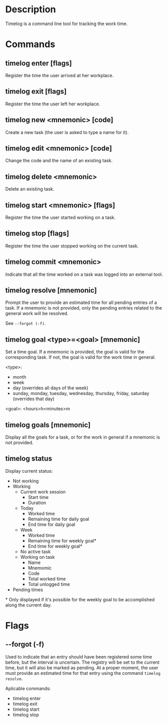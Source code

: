 # Description

Timelog is a command line tool for tracking the work time.

# Commands

## timelog enter [flags]
Register the time the user arrived at her workplace.

## timelog exit [flags]
Register the time the user left her workplace.

## timelog new &lt;mnemonic&gt; [code]
Create a new task (the user is asked to type a name for it).

## timelog edit &lt;mnemonic&gt; [code]
Change the code and the name of an existing task.

## timelog delete &lt;mnemonic&gt;
Delete an existing task.

## timelog start &lt;mnemonic&gt; [flags]
Register the time the user started working on a task.

## timelog stop [flags]
Register the time the user stopped working on the current task.

## timelog commit &lt;mnemonic&gt;
Indicate that all the time worked on a task was logged into an external tool.

## timelog resolve [mnemonic]
Prompt the user to provide an estimated time for all pending entries of a task.
If a mnemonic is not provided, only the pending entries related to the general
work will be resolved.

See `--forgot (-f)`.

## timelog goal &lt;type&gt;=&lt;goal&gt; [mnemonic]
Set a time goal. If a mnemonic is provided, the goal is valid for the
corresponding task. If not, the goal is valid for the work time in general.

&lt;type&gt;:
* month
* week
* day (overrides all days of the week)
* sunday, monday, tuesday, wednesday, thursday, friday, saturday (overrides that
day)

&lt;goal&gt;: &lt;hours&gt;h&lt;minutes&gt;m

## timelog goals [mnemonic]
Display all the goals for a task, or for the work in general if a mnemonic is
not provided.

## timelog status
Display current status:

* Not working
* Working
  * Current work session
    * Start time
    * Duration
  * Today
    * Worked time
    * Remaining time for daily goal
    * End time for daily goal
  * Week
    * Worked time
    * Remaining time for weekly goal*
    * End time for weekly goal*
  * No active task
  * Working on task
    * Name
    * Mnemomic
    * Code
    * Total worked time
    * Total unlogged time
* Pending times

\* Only displayed if it's possible for the weekly goal to be accomplished along
the current day.

# Flags

## --forgot (-f)
Used to indicate that an entry should have been registered some time before, but
the interval is uncertain. The registry will be set to the current time, but it
will also be marked as pending. At a proper moment, the user must provide an
estimated time for that entry using the command `timelog resolve`.

Aplicable commands:
* timelog enter
* timelog exit
* timelog start
* timelog stop